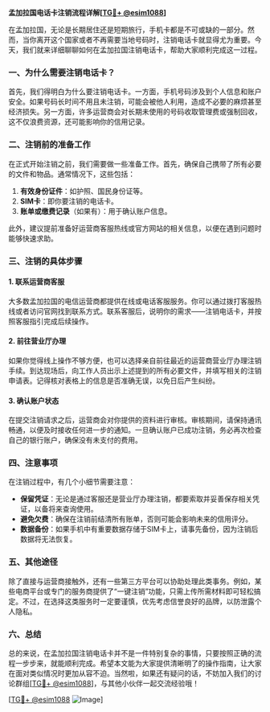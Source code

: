 **孟加拉国电话卡注销流程详解[[TG💪+ @esim1088](https://t.me/s/esim1088)]**

在孟加拉国，无论是长期居住还是短期旅行，手机卡都是不可或缺的一部分。然而，当你离开这个国家或者不再需要当地号码时，注销电话卡就显得尤为重要。今天，我们就来详细聊聊如何在孟加拉国注销电话卡，帮助大家顺利完成这一过程。

### 一、为什么需要注销电话卡？

首先，我们得明白为什么要注销电话卡。一方面，手机号码涉及到个人信息和账户安全。如果号码长时间不用且未注销，可能会被他人利用，造成不必要的麻烦甚至经济损失。另一方面，许多运营商会对长期未使用的号码收取管理费或强制回收，这不仅浪费资源，还可能影响你的信用记录。

### 二、注销前的准备工作

在正式开始注销之前，我们需要做一些准备工作。首先，确保自己携带了所有必要的文件和物品。通常情况下，这些包括：

1. **有效身份证件**：如护照、国民身份证等。
2. **SIM卡**：即你要注销的电话卡。
3. **账单或缴费记录**（如果有）：用于确认账户信息。

此外，建议提前准备好运营商客服热线或官方网站的相关信息，以便在遇到问题时能够快速求助。

### 三、注销的具体步骤

#### 1. 联系运营商客服

大多数孟加拉国的电信运营商都提供在线或电话客服服务。你可以通过拨打客服热线或者访问官网找到联系方式。联系客服后，说明你的需求——注销电话卡，并按照客服指引完成后续操作。

#### 2. 前往营业厅办理

如果你觉得线上操作不够方便，也可以选择亲自前往最近的运营商营业厅办理注销手续。到达现场后，向工作人员出示上述提到的所有必要文件，并填写相关的注销申请表。记得核对表格上的信息是否准确无误，以免日后产生纠纷。

#### 3. 确认账户状态

在提交注销请求之后，运营商会对你提供的资料进行审核。审核期间，请保持通讯畅通，以便及时接收任何进一步的通知。一旦确认账户已成功注销，务必再次检查自己的银行账户，确保没有未支付的费用。

### 四、注意事项

在注销过程中，有几个小细节需要注意：

- **保留凭证**：无论是通过客服还是营业厅办理注销，都要索取并妥善保存相关凭证，以备将来查询使用。
- **避免欠费**：确保在注销前结清所有账单，否则可能会影响未来的信用评分。
- **数据备份**：如果手机中有重要数据存储于SIM卡上，请事先备份，因为注销后数据将无法恢复。

### 五、其他途径

除了直接与运营商接触外，还有一些第三方平台可以协助处理此类事务。例如，某些电商平台或专门的服务商提供了“一键注销”功能，只需上传所需材料即可轻松搞定。不过，在选择这类服务时一定要谨慎，优先考虑信誉良好的品牌，以防泄露个人隐私。

### 六、总结

总的来说，在孟加拉国注销电话卡并不是一件特别复杂的事情，只要按照正确的流程一步步来，就能顺利完成。希望本文能为大家提供清晰明了的操作指南，让大家在面对类似情况时更加从容不迫。当然啦，如果还有疑问的话，不妨加入我们的讨论群组[[TG💪+ @esim1088](https://t.me/s/esim1088)]，与其他小伙伴一起交流经验哦！

[[TG💪+ @esim1088](https://t.me/s/esim1088) ![Image](https://i.postimg.cc/4NQfJmqS/Snipaste-2025-05-13-00-14-12.png)]